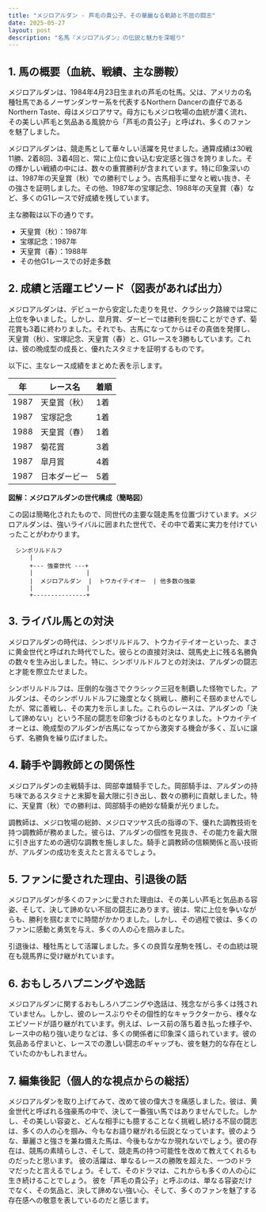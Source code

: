 ```yaml
---
title: "メジロアルダン - 芦毛の貴公子、その華麗なる軌跡と不屈の闘志"
date: 2025-05-27
layout: post
description: "名馬『メジロアルダン』の伝説と魅力を深堀り"
---
```


## 1. 馬の概要（血統、戦績、主な勝鞍）

メジロアルダンは、1984年4月23日生まれの芦毛の牡馬。父は、アメリカの名種牡馬であるノーザンダンサー系を代表するNorthern Dancerの直仔であるNorthern Taste、母はメジロアサマ。母方にもメジロ牧場の血統が濃く流れ、その美しい芦毛と気品ある風貌から「芦毛の貴公子」と呼ばれ、多くのファンを魅了しました。

メジロアルダンは、競走馬として華々しい活躍を見せました。通算成績は30戦11勝、2着8回、3着4回と、常に上位に食い込む安定感と強さを誇りました。その輝かしい戦績の中には、数々の重賞勝利が含まれています。特に印象深いのは、1987年の天皇賞（秋）での勝利でしょう。古馬相手に堂々と戦い抜き、その強さを証明しました。その他、1987年の宝塚記念、1988年の天皇賞（春）など、多くのG1レースで好成績を残しています。

主な勝鞍は以下の通りです。

* 天皇賞（秋）：1987年
* 宝塚記念：1987年
* 天皇賞（春）：1988年
* その他G1レースでの好走多数


## 2. 成績と活躍エピソード（図表があれば出力）

メジロアルダンは、デビューから安定した走りを見せ、クラシック路線では常に上位を争いました。しかし、皐月賞、ダービーでは勝利を掴むことができず、菊花賞も3着に終わりました。それでも、古馬になってからはその真価を発揮し、天皇賞（秋）、宝塚記念、天皇賞（春）と、G1レースを3勝もしています。これは、彼の晩成型の成長と、優れたスタミナを証明するものです。

以下に、主なレース成績をまとめた表を示します。

| 年 | レース名        | 着順 |
|---|-----------------|-----|
| 1987 | 天皇賞（秋）    | 1着 |
| 1987 | 宝塚記念        | 1着 |
| 1988 | 天皇賞（春）    | 1着 |
| 1987 | 菊花賞          | 3着 |
| 1987 | 皐月賞          | 4着 |
| 1987 | 日本ダービー      | 5着 |


**図解：メジロアルダンの世代構成（簡略図）**

この図は簡略化されたもので、同世代の主要な競走馬を位置づけています。メジロアルダンは、強いライバルに囲まれた世代で、その中で着実に実力を付けていったことがわかります。


```
  シンボリルドルフ
      |
      +--- 強豪世代 ---+
      |               |
      |  メジロアルダン  |  トウカイテイオー  | 他多数の強豪
      |               |
      +---------------+
```


## 3. ライバル馬との対決

メジロアルダンの時代は、シンボリルドルフ、トウカイテイオーといった、まさに黄金世代と呼ばれた時代でした。彼らとの直接対決は、競馬史上に残る名勝負の数々を生み出しました。特に、シンボリルドルフとの対決は、アルダンの闘志と才能を際立たせました。

シンボリルドルフは、圧倒的な強さでクラシック三冠を制覇した怪物でした。アルダンは、そのシンボリルドルフに幾度となく挑戦し、勝利こそ掴めませんでしたが、常に善戦し、その実力を示しました。これらのレースは、アルダンの「決して諦めない」という不屈の闘志を印象づけるものとなりました。トウカイテイオーとは、晩成型のアルダンが古馬になってから激突する機会が多く、互いに譲らず、名勝負を繰り広げました。


## 4. 騎手や調教師との関係性

メジロアルダンの主戦騎手は、岡部幸雄騎手でした。岡部騎手は、アルダンの持ち味であるスタミナと末脚を最大限に引き出し、数々の勝利に貢献しました。特に、天皇賞（秋）での勝利は、岡部騎手の絶妙な騎乗が光りました。

調教師は、メジロ牧場の総帥、メジロマツヤス氏の指導の下、優れた調教技術を持つ調教師が務めました。彼らは、アルダンの個性を見抜き、その能力を最大限に引き出すための適切な調教を施しました。騎手と調教師の信頼関係と高い技術が、アルダンの成功を支えたと言えるでしょう。


## 5. ファンに愛された理由、引退後の話

メジロアルダンが多くのファンに愛された理由は、その美しい芦毛と気品ある容姿、そして、決して諦めない不屈の闘志にあります。彼は、常に上位を争いながらも、勝利を掴むまでに時間がかかりました。しかし、その過程で彼は、多くのファンに感動と勇気を与え、多くの人の心を掴みました。

引退後は、種牡馬として活躍しました。多くの良質な産駒を残し、その血統は現在も競馬界に受け継がれています。


## 6. おもしろハプニングや逸話

メジロアルダンに関するおもしろハプニングや逸話は、残念ながら多くは残されていません。しかし、彼のレースぶりやその個性的なキャラクターから、様々なエピソードが語り継がれています。例えば、レース前の落ち着き払った様子や、レース中の粘り強い走りなどは、多くの関係者に印象深く語られています。彼の気品ある佇まいと、レースでの激しい闘志のギャップも、彼を魅力的な存在としていたのかもしれません。


## 7. 編集後記（個人的な視点からの総括）

メジロアルダンを取り上げてみて、改めて彼の偉大さを痛感しました。彼は、黄金世代と呼ばれる強豪馬の中で、決して一番強い馬ではありませんでした。しかし、その美しい容姿と、どんな相手にも臆することなく挑戦し続ける不屈の闘志は、多くの人の心を掴み、今もなお語り継がれる伝説となっています。彼のような、華麗さと強さを兼ね備えた馬は、今後もなかなか現れないでしょう。彼の存在は、競馬の素晴らしさ、そして、競走馬の持つ可能性を改めて教えてくれるものだったと思います。  彼の活躍は、単なるレースの勝敗を超えた、一つのドラマだったと言えるでしょう。そして、そのドラマは、これからも多くの人の心に生き続けることでしょう。  彼を「芦毛の貴公子」と呼ぶのは、単なる容姿だけでなく、その気品と、決して諦めない強い心、そして、多くのファンを魅了する存在感への敬意を表しているのだと感じます。
